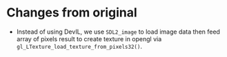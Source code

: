 # Changes from original

* Instead of using DevIL, we use `SDL2_image` to load image data then feed array of pixels result to create texture in opengl via `gl_LTexture_load_texture_from_pixels32()`.

